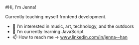 #Hi, I'm Jenna!

Currently teaching myself frontend development.

- 👀 I’m interested in music, art, technology, and the outdoors
- 🌱 I’m currently learning JavaScript
- 📫 How to reach me -> www.linkedin.com/in/jenna--han

